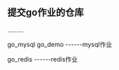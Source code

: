 ## 提交go作业的仓库

.........

go_mysql    go_demo ------mysql作业

go_redis                    ------redis作业

